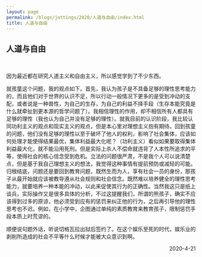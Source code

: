 ```yaml
---
layout: page
permalink: /blogs/jottings/2020/人道与自由/index.html
title: 人道与自由
---
```


## 人道与自由
<br>

因为最近都在研究人道主义和自由主义，所以感觉学到了不少东西。

就孩童这个问题，我的观点如下。首先，我认为孩子是不具备足够的理性思考能力的，而且他们对于世界的认识不足，所以行动一般情况下更多的是受到冲动的支配，或者说是一种兽性，为自己的生存，为自己的利益不择手段（生存本能究竟是什么就牵扯到更本源的哲学问题了）。我相信理性的作用，却不相信所有人都具有足够的理性（我也认为自己并没有足够的理性）。就我目前的认识阶段，我比较认同功利主义的观点和现实主义的观点，但是本心里对理想主义抱有期待。回到孩童的问题，他们没有足够的理性以至于破坏了他人的权利，影响了社会集体，应该如何处理才能使得结果最优，集体利益最大化呢？（功利主义）看似如果要取得集体利益最大化，就不能沿用死刑。但是实际上杀人不偿命就违背了人本性所追求的平等，使得社会的核心信念受到危机。立法的问题很严肃，不是我个人可以说清楚点，但是基于我自己理想主义的想法，我觉得这种事情有提前预防或减轻的可能。归根结底，问题还是要回到教育问题，既然生而为人，享有社会一员的身份，那孩子从最开始就应该被教导遵从社会规则和社会信念。既然难以培养健全的理性思考能力，就要培养一种本能的冲动，以此来促使其行为的正确性。当然我这只是纸上谈兵，实际操作又是很多具体的分析，不过这提醒我们，所谓的熊孩子，确实不应该得到过多的原谅，他必须受到应有的惩罚来纠正他的行为，之后再引导他的理性思考也不迟。例如，在小学中，企图通过单纯的素质教育来教育孩子，限制惩罚手段本质上时荒谬的。

顺便说句题外话，听说切格瓦拉出狱后签约了。在这个娱乐至死的时代，娱乐业的剥削所造成的社会不平等什么时候才能被大众意识到啊。

<p align="right">2020-4-21</p>